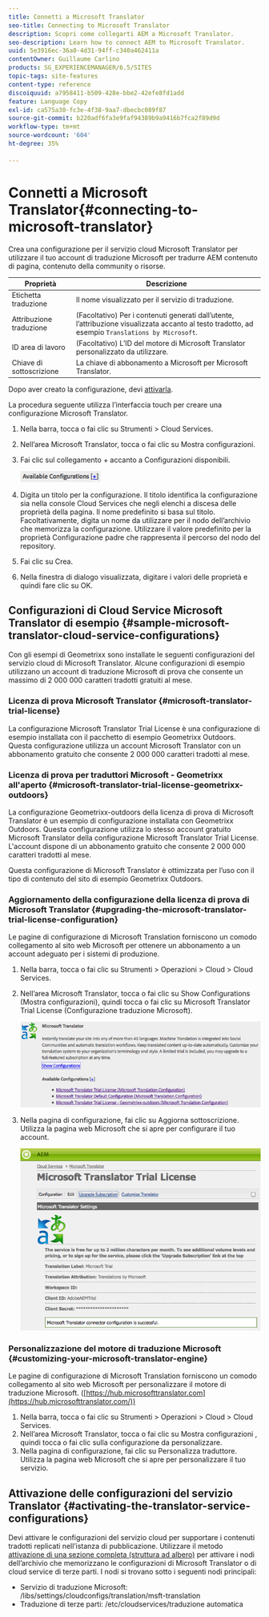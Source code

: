 ```yaml
---
title: Connetti a Microsoft Translator
seo-title: Connecting to Microsoft Translator
description: Scopri come collegarti AEM a Microsoft Translator.
seo-description: Learn how to connect AEM to Microsoft Translator.
uuid: 5e3916ec-36a0-4d31-94ff-c340a462411a
contentOwner: Guillaume Carlino
products: SG_EXPERIENCEMANAGER/6.5/SITES
topic-tags: site-features
content-type: reference
discoiquuid: a7958411-b509-428e-bbe2-42efe8fd1add
feature: Language Copy
exl-id: ca575a30-fc3e-4f38-9aa7-dbecbc089f87
source-git-commit: b220adf6fa3e9faf94389b9a9416b7fca2f89d9d
workflow-type: tm+mt
source-wordcount: '604'
ht-degree: 35%

---
```


# Connetti a Microsoft Translator{#connecting-to-microsoft-translator}

Crea una configurazione per il servizio cloud Microsoft Translator per utilizzare il tuo account di traduzione Microsoft per tradurre AEM contenuto di pagina, contenuto della community o risorse.

| Proprietà | Descrizione |
|---|---|
| Etichetta traduzione | Il nome visualizzato per il servizio di traduzione. |
| Attribuzione traduzione | (Facoltativo) Per i contenuti generati dall’utente, l’attribuzione visualizzata accanto al testo tradotto, ad esempio `Translations by Microsoft`. |
| ID area di lavoro | (Facoltativo) L’ID del motore di Microsoft Translator personalizzato da utilizzare. |
| Chiave di sottoscrizione | La chiave di abbonamento a Microsoft per Microsoft Translator. |

Dopo aver creato la configurazione, devi [attivarla](/help/sites-administering/tc-msconf.md#activating-the-translator-service-configurations).

La procedura seguente utilizza l’interfaccia touch per creare una configurazione Microsoft Translator.

1. Nella barra, tocca o fai clic su Strumenti > Cloud Services.
1. Nell’area Microsoft Translator, tocca o fai clic su Mostra configurazioni.
1. Fai clic sul collegamento + accanto a Configurazioni disponibili.

   ![chlimage_1-382](assets/chlimage_1-382.png)

1. Digita un titolo per la configurazione. Il titolo identifica la configurazione sia nella console Cloud Services che negli elenchi a discesa delle proprietà della pagina. Il nome predefinito si basa sul titolo. Facoltativamente, digita un nome da utilizzare per il nodo dell’archivio che memorizza la configurazione. Utilizzare il valore predefinito per la proprietà Configurazione padre che rappresenta il percorso del nodo del repository.
1. Fai clic su Crea.
1. Nella finestra di dialogo visualizzata, digitare i valori delle proprietà e quindi fare clic su OK.

## Configurazioni di Cloud Service Microsoft Translator di esempio {#sample-microsoft-translator-cloud-service-configurations}

Con gli esempi di Geometrixx sono installate le seguenti configurazioni del servizio cloud di Microsoft Translator. Alcune configurazioni di esempio utilizzano un account di traduzione Microsoft di prova che consente un massimo di 2 000 000 caratteri tradotti gratuiti al mese.

### Licenza di prova Microsoft Translator {#microsoft-translator-trial-license}

La configurazione Microsoft Translator Trial License è una configurazione di esempio installata con il pacchetto di esempio Geometrixx Outdoors. Questa configurazione utilizza un account Microsoft Translator con un abbonamento gratuito che consente 2 000 000 caratteri tradotti al mese.

### Licenza di prova per traduttori Microsoft - Geometrixx all&#39;aperto {#microsoft-translator-trial-license-geometrixx-outdoors}

La configurazione Geometrixx-outdoors della licenza di prova di Microsoft Translator è un esempio di configurazione installata con Geometrixx Outdoors. Questa configurazione utilizza lo stesso account gratuito Microsoft Translator della configurazione Microsoft Translator Trial License. L&#39;account dispone di un abbonamento gratuito che consente 2 000 000 caratteri tradotti al mese.

Questa configurazione di Microsoft Translator è ottimizzata per l’uso con il tipo di contenuto del sito di esempio Geometrixx Outdoors.

### Aggiornamento della configurazione della licenza di prova di Microsoft Translator {#upgrading-the-microsoft-translator-trial-license-configuration}

Le pagine di configurazione di Microsoft Translation forniscono un comodo collegamento al sito web Microsoft per ottenere un abbonamento a un account adeguato per i sistemi di produzione.

1. Nella barra, tocca o fai clic su Strumenti > Operazioni > Cloud > Cloud Services.
1. Nell’area Microsoft Translator, tocca o fai clic su Show Configurations (Mostra configurazioni), quindi tocca o fai clic su Microsoft Translator Trial License (Configurazione traduzione Microsoft).

   ![chlimage_1-383](assets/chlimage_1-383.png)

1. Nella pagina di configurazione, fai clic su Aggiorna sottoscrizione. Utilizza la pagina web Microsoft che si apre per configurare il tuo account.

   ![chlimage_1-384](assets/chlimage_1-384.png)

### Personalizzazione del motore di traduzione Microsoft {#customizing-your-microsoft-translator-engine}

Le pagine di configurazione di Microsoft Translation forniscono un comodo collegamento al sito web Microsoft per personalizzare il motore di traduzione Microsoft. ([https://hub.microsofttranslator.com](https://hub.microsofttranslator.com/))

1. Nella barra, tocca o fai clic su Strumenti > Operazioni > Cloud > Cloud Services.
1. Nell’area Microsoft Translator, tocca o fai clic su Mostra configurazioni , quindi tocca o fai clic sulla configurazione da personalizzare.
1. Nella pagina di configurazione, fai clic su Personalizza traduttore. Utilizza la pagina web Microsoft che si apre per personalizzare il tuo servizio.

## Attivazione delle configurazioni del servizio Translator {#activating-the-translator-service-configurations}

Devi attivare le configurazioni del servizio cloud per supportare i contenuti tradotti replicati nell’istanza di pubblicazione. Utilizzare il metodo [attivazione di una sezione completa (struttura ad albero)](/help/sites-authoring/publishing-pages.md#publishing-and-unpublishing-a-tree) per attivare i nodi dell’archivio che memorizzano le configurazioni di Microsoft Translator o di cloud service di terze parti. I nodi si trovano sotto i seguenti nodi principali:

* Servizio di traduzione Microsoft: /libs/settings/cloudconfigs/translation/msft-translation
* Traduzione di terze parti: /etc/cloudservices/traduzione automatica

